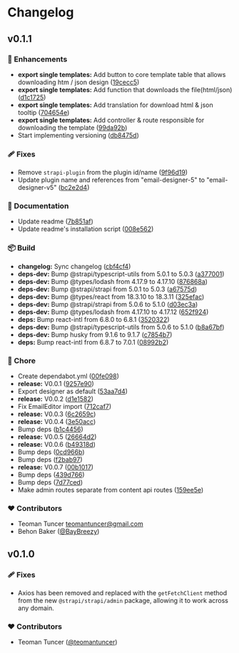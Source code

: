 # Changelog

## v0.1.1


### 🚀 Enhancements

- **export single templates:** Add button to core template table that allows downloading htm / json design ([19cecc5](https://github.com/teomantuncer/strapi-plugin-email-designer-v5/commit/19cecc5))
- **export single templates:** Add function that downloads the file(html/json) ([d1c1725](https://github.com/teomantuncer/strapi-plugin-email-designer-v5/commit/d1c1725))
- **export single templates:** Add translation for download html & json tooltip ([704654e](https://github.com/teomantuncer/strapi-plugin-email-designer-v5/commit/704654e))
- **export single templates:** Add controller & route responsible for downloading the template ([99da92b](https://github.com/teomantuncer/strapi-plugin-email-designer-v5/commit/99da92b))
- Start implementing versioning ([db8475d](https://github.com/teomantuncer/strapi-plugin-email-designer-v5/commit/db8475d))

### 🩹 Fixes

- Remove `strapi-plugin` from the plugin id/name ([9f96d19](https://github.com/teomantuncer/strapi-plugin-email-designer-v5/commit/9f96d19))
- Update plugin name and references from "email-designer-5" to "email-designer-v5" ([bc2e2d4](https://github.com/teomantuncer/strapi-plugin-email-designer-v5/commit/bc2e2d4))

### 📖 Documentation

- Update readme ([7b851af](https://github.com/teomantuncer/strapi-plugin-email-designer-v5/commit/7b851af))
- Update readme's installation script ([008e562](https://github.com/teomantuncer/strapi-plugin-email-designer-v5/commit/008e562))

### 📦 Build

- **changelog:** Sync changelog ([cbf4cf4](https://github.com/teomantuncer/strapi-plugin-email-designer-v5/commit/cbf4cf4))
- **deps-dev:** Bump @strapi/typescript-utils from 5.0.1 to 5.0.3 ([a377001](https://github.com/teomantuncer/strapi-plugin-email-designer-v5/commit/a377001))
- **deps-dev:** Bump @types/lodash from 4.17.9 to 4.17.10 ([876868a](https://github.com/teomantuncer/strapi-plugin-email-designer-v5/commit/876868a))
- **deps-dev:** Bump @strapi/strapi from 5.0.1 to 5.0.3 ([a67575d](https://github.com/teomantuncer/strapi-plugin-email-designer-v5/commit/a67575d))
- **deps-dev:** Bump @types/react from 18.3.10 to 18.3.11 ([325efac](https://github.com/teomantuncer/strapi-plugin-email-designer-v5/commit/325efac))
- **deps-dev:** Bump @strapi/strapi from 5.0.6 to 5.1.0 ([d03ec3a](https://github.com/teomantuncer/strapi-plugin-email-designer-v5/commit/d03ec3a))
- **deps-dev:** Bump @types/lodash from 4.17.10 to 4.17.12 ([652f924](https://github.com/teomantuncer/strapi-plugin-email-designer-v5/commit/652f924))
- **deps:** Bump react-intl from 6.8.0 to 6.8.1 ([3520322](https://github.com/teomantuncer/strapi-plugin-email-designer-v5/commit/3520322))
- **deps-dev:** Bump @strapi/typescript-utils from 5.0.6 to 5.1.0 ([b8a67bf](https://github.com/teomantuncer/strapi-plugin-email-designer-v5/commit/b8a67bf))
- **deps-dev:** Bump husky from 9.1.6 to 9.1.7 ([c7854b7](https://github.com/teomantuncer/strapi-plugin-email-designer-v5/commit/c7854b7))
- **deps:** Bump react-intl from 6.8.7 to 7.0.1 ([08992b2](https://github.com/teomantuncer/strapi-plugin-email-designer-v5/commit/08992b2))

### 🏡 Chore

- Create dependabot.yml ([00fe098](https://github.com/teomantuncer/strapi-plugin-email-designer-v5/commit/00fe098))
- **release:** V0.0.1 ([9257e90](https://github.com/teomantuncer/strapi-plugin-email-designer-v5/commit/9257e90))
- Export designer as default ([53aa7d4](https://github.com/teomantuncer/strapi-plugin-email-designer-v5/commit/53aa7d4))
- **release:** V0.0.2 ([d1e1582](https://github.com/teomantuncer/strapi-plugin-email-designer-v5/commit/d1e1582))
- Fix EmailEditor import ([712caf7](https://github.com/teomantuncer/strapi-plugin-email-designer-v5/commit/712caf7))
- **release:** V0.0.3 ([6c2659c](https://github.com/teomantuncer/strapi-plugin-email-designer-v5/commit/6c2659c))
- **release:** V0.0.4 ([3e50acc](https://github.com/teomantuncer/strapi-plugin-email-designer-v5/commit/3e50acc))
- Bump deps ([b1c4456](https://github.com/teomantuncer/strapi-plugin-email-designer-v5/commit/b1c4456))
- **release:** V0.0.5 ([26664d2](https://github.com/teomantuncer/strapi-plugin-email-designer-v5/commit/26664d2))
- **release:** V0.0.6 ([b49318d](https://github.com/teomantuncer/strapi-plugin-email-designer-v5/commit/b49318d))
- Bump deps ([0cd966b](https://github.com/teomantuncer/strapi-plugin-email-designer-v5/commit/0cd966b))
- Bump deps ([f2bab97](https://github.com/teomantuncer/strapi-plugin-email-designer-v5/commit/f2bab97))
- **release:** V0.0.7 ([00b1017](https://github.com/teomantuncer/strapi-plugin-email-designer-v5/commit/00b1017))
- Bump deps ([439d766](https://github.com/teomantuncer/strapi-plugin-email-designer-v5/commit/439d766))
- Bump deps ([7d77ced](https://github.com/teomantuncer/strapi-plugin-email-designer-v5/commit/7d77ced))
- Make admin routes separate from content api routes ([159ee5e](https://github.com/teomantuncer/strapi-plugin-email-designer-v5/commit/159ee5e))

### ❤️ Contributors

- Teoman Tuncer <teomantuncer@gmail.com>
- Behon Baker ([@BayBreezy](http://github.com/BayBreezy))

## v0.1.0

### 🩹 Fixes

- Axios has been removed and replaced with the `getFetchClient` method from the new `@strapi/strapi/admin` package, allowing it to work across any domain.

### ❤️ Contributors

- Teoman Tuncer ([@teomantuncer](http://github.com/teomantuncer))
